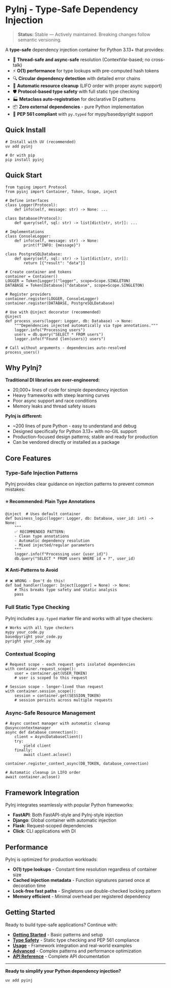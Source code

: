 # PyInj - Type-Safe Dependency Injection

> **Status:** Stable — Actively maintained. Breaking changes follow semantic versioning.

A **type-safe** dependency injection container for Python 3.13+ that provides:

- 🚀 **Thread-safe and async-safe** resolution (ContextVar-based; no cross-talk)
- ⚡ **O(1) performance** for type lookups with pre-computed hash tokens
- 🔍 **Circular dependency detection** with detailed error chains
- 🧹 **Automatic resource cleanup** (LIFO order with proper async support)
- 🛡️ **Protocol-based type safety** with full static type checking
- 🏭 **Metaclass auto-registration** for declarative DI patterns
- 📦 **Zero external dependencies** - pure Python implementation
- 🎯 **PEP 561 compliant** with `py.typed` for mypy/basedpyright support

## Quick Install

```
# Install with UV (recommended)
uv add pyinj

# Or with pip
pip install pyinj
```

## Quick Start

```
from typing import Protocol
from pyinj import Container, Token, Scope, inject

# Define interfaces
class Logger(Protocol):
    def info(self, message: str) -> None: ...

class Database(Protocol):
    def query(self, sql: str) -> list[dict[str, str]]: ...

# Implementations
class ConsoleLogger:
    def info(self, message: str) -> None:
        print(f"INFO: {message}")

class PostgreSQLDatabase:
    def query(self, sql: str) -> list[dict[str, str]]:
        return [{"result": "data"}]

# Create container and tokens
container = Container()
LOGGER = Token[Logger]("logger", scope=Scope.SINGLETON)
DATABASE = Token[Database]("database", scope=Scope.SINGLETON)

# Register providers
container.register(LOGGER, ConsoleLogger)
container.register(DATABASE, PostgreSQLDatabase)

# Use with @inject decorator (recommended)
@inject
def process_users(logger: Logger, db: Database) -> None:
    """Dependencies injected automatically via type annotations."""
    logger.info("Processing users")
    users = db.query("SELECT * FROM users")
    logger.info(f"Found {len(users)} users")

# Call without arguments - dependencies auto-resolved
process_users()
```

## Why PyInj?

**Traditional DI libraries are over-engineered:**

- 20,000+ lines of code for simple dependency injection
- Heavy frameworks with steep learning curves
- Poor async support and race conditions
- Memory leaks and thread safety issues

**PyInj is different:**

- ~200 lines of pure Python - easy to understand and debug
- Designed specifically for Python 3.13+ with no-GIL support
- Production-focused design patterns; stable and ready for production
- Can be vendored directly or installed as a package

## Core Features

### Type-Safe Injection Patterns

PyInj provides clear guidance on injection patterns to prevent common mistakes:

#### ⭐ Recommended: Plain Type Annotations

```
@inject  # Uses default container
def business_logic(logger: Logger, db: Database, user_id: int) -> None:
    """
    ✅ RECOMMENDED PATTERN:
    - Clean type annotations 
    - Automatic dependency resolution
    - Mixed injected/regular parameters
    """
    logger.info(f"Processing user {user_id}")
    db.query("SELECT * FROM users WHERE id = ?", user_id)
```

#### ❌ Anti-Patterns to Avoid

```
# ❌ WRONG - Don't do this!
def bad_handler(logger: Inject[Logger] = None) -> None:
    # This breaks type safety and static analysis
    pass
```

### Full Static Type Checking

PyInj includes a `py.typed` marker file and works with all type checkers:

```
# Works with all type checkers
mypy your_code.py
basedpyright your_code.py
pyright your_code.py
```

### Contextual Scoping

```
# Request scope - each request gets isolated dependencies
with container.request_scope():
    user = container.get(USER_TOKEN)
    # user is scoped to this request

# Session scope - longer-lived than request
with container.session_scope():
    session = container.get(SESSION_TOKEN)
    # session persists across multiple requests
```

### Async-Safe Resource Management

```
# Async context manager with automatic cleanup
@asynccontextmanager
async def database_connection():
    client = AsyncDatabaseClient()
    try:
        yield client
    finally:
        await client.aclose()

container.register_context_async(DB_TOKEN, database_connection)

# Automatic cleanup in LIFO order
await container.aclose()
```

## Framework Integration

PyInj integrates seamlessly with popular Python frameworks:

- **FastAPI**: Both FastAPI-style and PyInj-style injection
- **Django**: Global container with automatic injection
- **Flask**: Request-scoped dependencies
- **Click**: CLI applications with DI

## Performance

PyInj is optimized for production workloads:

- **O(1) type lookups** - Constant time resolution regardless of container size
- **Cached injection metadata** - Function signatures parsed once at decoration time
- **Lock-free fast paths** - Singletons use double-checked locking pattern
- **Memory efficient** - Minimal overhead per registered dependency

## Getting Started

Ready to build type-safe applications? Continue with:

- **[Getting Started](getting-started/)** - Basic patterns and setup
- **[Type Safety](type-safety/)** - Static type checking and PEP 561 compliance
- **[Usage](usage/)** - Framework integration and real-world examples
- **[Advanced](advanced/)** - Complex patterns and performance optimization
- **[API Reference](api/)** - Complete API documentation

______________________________________________________________________

**Ready to simplify your Python dependency injection?**

```
uv add pyinj
```
